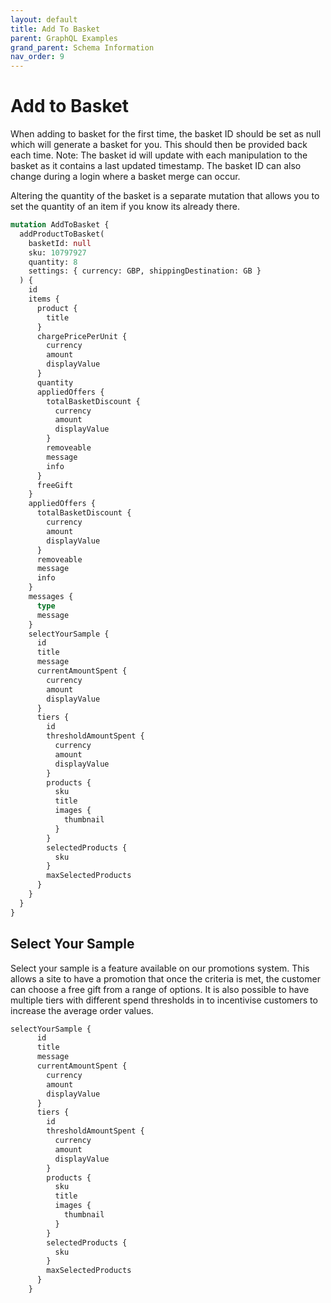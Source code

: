 ```yaml
---
layout: default
title: Add To Basket
parent: GraphQL Examples
grand_parent: Schema Information
nav_order: 9
---
```


# Add to Basket

When adding to basket for the first time, the basket ID should be set as null which will generate a basket for you. This should then be provided back each time. Note: The basket id will update with each manipulation to the basket as it contains a last updated timestamp. The basket ID can also change during a login where a basket merge can occur.

Altering the quantity of the basket is a separate mutation that allows you to set the quantity of an item if you know its already there.

```graphql
mutation AddToBasket {
  addProductToBasket(
    basketId: null
    sku: 10797927
    quantity: 8
    settings: { currency: GBP, shippingDestination: GB }
  ) {
    id
    items {
      product {
        title
      }
      chargePricePerUnit {
        currency
        amount
        displayValue
      }
      quantity
      appliedOffers {
        totalBasketDiscount {
          currency
          amount
          displayValue
        }
        removeable
        message
        info
      }
      freeGift
    }
    appliedOffers {
      totalBasketDiscount {
        currency
        amount
        displayValue
      }
      removeable
      message
      info
    }
    messages {
      type
      message
    }
    selectYourSample {
      id
      title
      message
      currentAmountSpent {
        currency
        amount
        displayValue
      }
      tiers {
        id
        thresholdAmountSpent {
          currency
          amount
          displayValue
        }
        products {
          sku
          title
          images {
            thumbnail
          }
        }
        selectedProducts {
          sku
        }
        maxSelectedProducts
      }
    }
  }
}
```

## Select Your Sample
Select your sample is a feature available on our promotions system. This allows a site to have a promotion that once the criteria is met, the customer can choose a free gift from a range of options. It is also possible to have multiple tiers with different spend thresholds in to incentivise customers to increase the average order values.



```graphql
selectYourSample {
      id
      title
      message
      currentAmountSpent {
        currency
        amount
        displayValue
      }
      tiers {
        id
        thresholdAmountSpent {
          currency
          amount
          displayValue
        }
        products {
          sku
          title
          images {
            thumbnail
          }
        }
        selectedProducts {
          sku
        }
        maxSelectedProducts
      }
    }
```